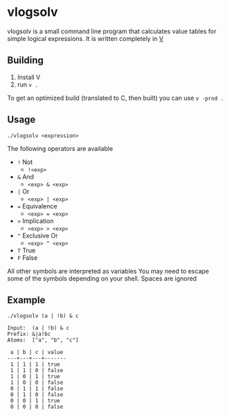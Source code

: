 # vlogsolv

vlogsolv is a small command line program that calculates value tables for simple logical expressions.
It is written completely in [V](https://github.com/vlang/v)

## Building

1. Install V
2. run `v .`

To get an optimized build (translated to C, then built) you can use `v -prod .`

## Usage

`./vlogsolv <expression>`

The following operators are available

- `!` Not
	- `!<exp>`
- `&` And
	- `<exp> & <exp>`
- `|` Or
	- `<exp> | <exp>`
- `=` Equivalence
	- `<exp> = <exp>`
- `>` Implication
	- `<exp> > <exp>`
- `^` Exclusive Or
	- `<exp> ^ <exp>`
- `T` True
- `F` False

All other symbols are interpreted as variables
You may need to escape some of the symbols depending on your shell. Spaces are ignored

## Example
`./vlogsolv (a | !b) & c`

```
Input:	(a | !b) & c
Prefix:	&|a!bc
Atoms:	["a", "b", "c"]

 a | b | c | value
---+---+---+-------
 1 | 1 | 1 | true
 1 | 1 | 0 | false
 1 | 0 | 1 | true
 1 | 0 | 0 | false
 0 | 1 | 1 | false
 0 | 1 | 0 | false
 0 | 0 | 1 | true
 0 | 0 | 0 | false
```
